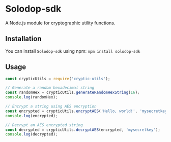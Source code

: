 # Solodop-sdk

A Node.js module for cryptographic utility functions.

## Installation

You can install `Solodop-sdk` using npm: `npm install solodop-sdk`

## Usage

```javascript
const crypticUtils = require('cryptic-utils');

// Generate a random hexadecimal string
const randomHex = crypticUtils.generateRandomHexString(16);
console.log(randomHex);

// Encrypt a string using AES encryption
const encrypted = crypticUtils.encryptAES('Hello, world!', 'mysecretkey');
console.log(encrypted);

// Decrypt an AES encrypted string
const decrypted = crypticUtils.decryptAES(encrypted, 'mysecretkey');
console.log(decrypted);
```

